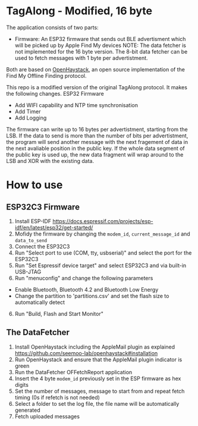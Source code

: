 # TagAlong - Modified, 16 byte

The application consists of two parts:
- Firmware: An ESP32 firmware that sends out BLE advertisment which will be picked up by Apple Find My devices
NOTE: The data fetcher is not implemented for the 16 byte version. The 8-bit data fetcher can be used to fetch messages with 1 byte per advertistment.

Both are based on [OpenHaystack](https://github.com/seemoo-lab/openhaystack), an open source implementation of the Find My Offline Finding protocol.


This repo is a modified version of the original TagAlong protocol. It makes the following changes.
ESP32 Firmware
* Add WIFI capability and NTP time synchronisation
* Add Timer
* Add Logging

The firmware can write up to 16 bytes per advertistment, starting from the LSB. If the data to send is more than the number of bits per advertistment, the program will send another message with the next fragement of data in the next avaliable position in the public key. If the whole data segment of the public key is used up, the new data fragment will wrap around to the LSB and XOR with the existing data.


# How to use

## ESP32C3 Firmware

1. Install ESP-IDF https://docs.espressif.com/projects/esp-idf/en/latest/esp32/get-started/
2. Mofidy the firmware by changing the `modem_id`, `current_message_id` and `data_to_send`
3. Connect the ESP32C3
4. Run "Select port to use (COM, tty, usbserial)" and select the port for the ESP32C3
5. Run "Set Espressif device target" and select ESP32C3 and via built-in USB-JTAG
6. Run "menuconfig" and change the following parameters
* Enable Bluetooth, Bluetooth 4.2 and Bluetooth Low Energy
* Change the partition to 'partitions.csv' and set the flash size to automatically detect
6. Run "Build, Flash and Start Monitor"



## The DataFetcher

1. Install OpenHaystack including the AppleMail plugin as explained https://github.com/seemoo-lab/openhaystack#installation
2. Run OpenHaystack and ensure that the AppleMail plugin indicator is green
3. Run the DataFetcher OFFetchReport application
4. Insert the 4 byte `modem_id` previously set in the ESP firmware as hex digits
5. Set the number of messages, message to start from and repeat fetch timing (0s if refetch is not needed)
6. Select a folder to set the log file, the file name will be automatically generated
7. Fetch uploaded messages
